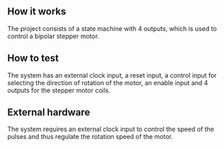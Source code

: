 <!---

This file is used to generate your project datasheet. Please fill in the information below and delete any unused
sections.

You can also include images in this folder and reference them in the markdown. Each image must be less than
512 kb in size, and the combined size of all images must be less than 1 MB.
-->

## How it works

The project consists of a state machine with 4 outputs, which is used to control a bipolar stepper motor.

## How to test

The system has an external clock input, a reset input, a control input for selecting the direction of rotation of the motor, an enable input and 4 outputs for the stepper motor coils.

## External hardware

The system requires an external clock input to control the speed of the pulses and thus regulate the rotation speed of the motor.
